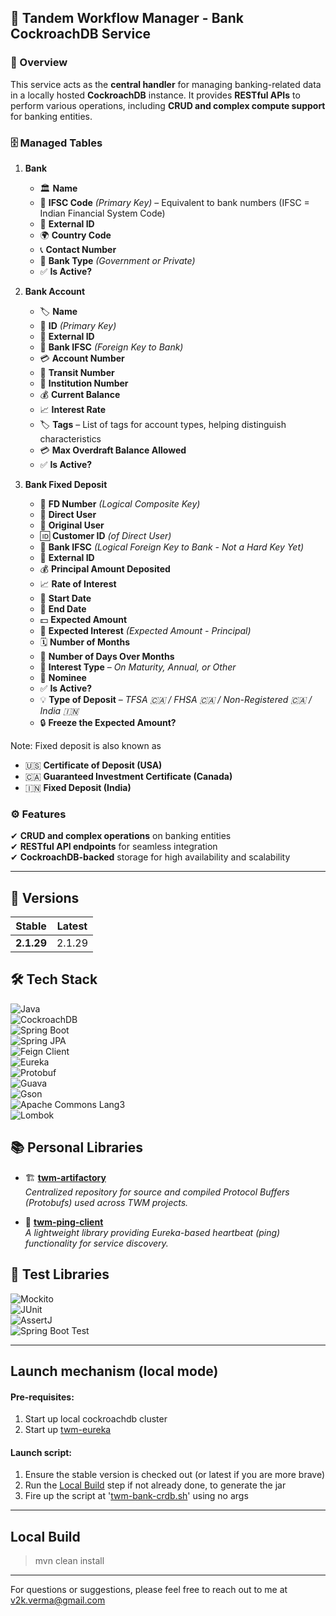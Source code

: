 ## 🏦 Tandem Workflow Manager - Bank CockroachDB Service

### 📌 Overview

This service acts as the **central handler** for managing banking-related data in a locally hosted **CockroachDB**
instance. It provides **RESTful APIs** to perform various operations, including **CRUD and complex compute support** for
banking entities.

### 🗄️ Managed Tables

1. **Bank**
   - 🏛 **Name**
   - 🔢 **IFSC Code** *(Primary Key)* – Equivalent to bank numbers (IFSC = Indian Financial System Code)
   - 🔗 **External ID**
   - 🌍 **Country Code**
   - 📞 **Contact Number**
   - 🏦 **Bank Type** *(Government or Private)*
   - ✅ **Is Active?**


2. **Bank Account**
   - 🏷️ **Name**
   - 🔢 **ID** *(Primary Key)*
   - 🔗 **External ID**
   - 🔑 **Bank IFSC** *(Foreign Key to Bank)*
   - 💳 **Account Number**
   - 🔢 **Transit Number**
   - 🏢 **Institution Number**
   - 💰 **Current Balance**
   - 📈 **Interest Rate**
   - 🏷️ **Tags** – List of tags for account types, helping distinguish characteristics
   - 💳 **Max Overdraft Balance Allowed**
   - ✅ **Is Active?**


3. **Bank Fixed Deposit**

   - 🔢 **FD Number** *(Logical Composite Key)*
   - 👤 **Direct User**
   - 👥 **Original User**
   - 🆔 **Customer ID** *(of Direct User)*
   - 🔑 **Bank IFSC** *(Logical Foreign Key to Bank - Not a Hard Key Yet)*
   - 🔗 **External ID**
   - 💰 **Principal Amount Deposited**
   - 📈 **Rate of Interest**
   - 📅 **Start Date**
   - 📅 **End Date**
   - 💵 **Expected Amount**
   - 💸 **Expected Interest** *(Expected Amount - Principal)*
   - 🗓️ **Number of Months**
   - 📅 **Number of Days Over Months**
   - 🧐 **Interest Type** – *On Maturity, Annual, or Other*
   - 👤 **Nominee**
   - ✅ **Is Active?**
   - 💡 **Type of Deposit** – *TFSA 🇨🇦 / FHSA 🇨🇦 / Non-Registered 🇨🇦 / India 🇮🇳*
   - 🔒 **Freeze the Expected Amount?**

Note: Fixed deposit is also known as

- 🇺🇸 **Certificate of Deposit (USA)**
- 🇨🇦 **Guaranteed Investment Certificate (Canada)**
- 🇮🇳 **Fixed Deposit (India)**

### ⚙️ Features

✔ **CRUD and complex operations** on banking entities  
✔ **RESTful API endpoints** for seamless integration  
✔ **CockroachDB-backed** storage for high availability and scalability

---

## 🚀 Versions

| Stable     | Latest |
|------------|--------|
| **2.1.29** | 2.1.29 |

## 🛠️ Tech Stack

![Java](https://img.shields.io/badge/Java-17-blue?style=for-the-badge&logo=openjdk)  
![CockroachDB](https://img.shields.io/badge/Database-CockroachDB-green?style=for-the-badge)  
![Spring Boot](https://img.shields.io/badge/Spring%20Boot-3-brightgreen?style=for-the-badge&logo=spring)  
![Spring JPA](https://img.shields.io/badge/Spring%20JPA-Enabled-orange?style=for-the-badge)  
![Feign Client](https://img.shields.io/badge/Feign%20Client-REST-red?style=for-the-badge)  
![Eureka](https://img.shields.io/badge/Eureka%20Client-Service%20Discovery-blueviolet?style=for-the-badge)  
![Protobuf](https://img.shields.io/badge/Protobuf-Protocol%20Buffers-red?style=for-the-badge)  
![Guava](https://img.shields.io/badge/Guava-Google%20Library-yellow?style=for-the-badge)  
![Gson](https://img.shields.io/badge/Gson-JSON%20Parsing-lightgrey?style=for-the-badge)  
![Apache Commons Lang3](https://img.shields.io/badge/Apache%20Commons%20Lang3-Utilities-orange?style=for-the-badge)  
![Lombok](https://img.shields.io/badge/Lombok-Reduces%20Boilerplate-red?style=for-the-badge)

## 📚 Personal Libraries

- 🏗️ **[twm-artifactory](https://github.com/crackCodeLogn/twm-artifactory/)**  
  *Centralized repository for source and compiled Protocol Buffers (Protobufs) used across TWM projects.*

- 🔗 **[twm-ping-client](https://github.com/crackCodeLogn/twm-ping-client/)**  
  *A lightweight library providing Eureka-based heartbeat (ping) functionality for service discovery.*

## 🧪 Test Libraries

![Mockito](https://img.shields.io/badge/Mockito-Mocking-blue?style=for-the-badge&logo=java)  
![JUnit](https://img.shields.io/badge/JUnit-Testing-red?style=for-the-badge&logo=java)  
![AssertJ](https://img.shields.io/badge/AssertJ-Fluent%20Assertions-orange?style=for-the-badge)  
![Spring Boot Test](https://img.shields.io/badge/Spring%20Boot%20Test-Integration-brightgreen?style=for-the-badge&logo=spring)


---

## Launch mechanism (local mode)

#### Pre-requisites:

1. Start up local cockroachdb cluster
2. Start up [twm-eureka](https://github.com/crackCodeLogn/twm-eureka-service)

#### Launch script:

1. Ensure the stable version is checked out (or latest if you are more brave)
2. Run the [Local Build](#local-build) step if not already done, to generate the jar
3. Fire up the script at '[twm-bank-crdb.sh](bin/twm-bank-crdb.sh)' using no args

---

## Local Build

> mvn clean install

---
For questions or suggestions, please feel free to reach out to me at [v2k.verma@gmail.com](mailto:v2k.verma@gmail.com)
